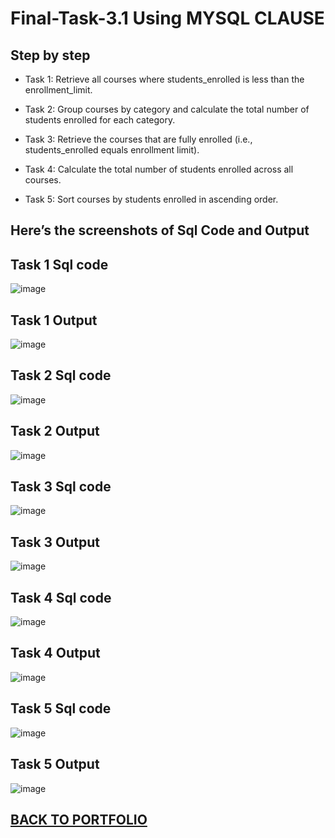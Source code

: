 # Final-Task-3.1 Using MYSQL CLAUSE

## Step by step
- Task 1: Retrieve all courses where students_enrolled is less than the enrollment_limit.
  
- Task 2: Group courses by category and calculate the total number of students enrolled for each category.
  
- Task 3: Retrieve the courses that are fully enrolled (i.e., students_enrolled equals enrollment limit).
 
- Task 4: Calculate the total number of students enrolled across all courses.
  
- Task 5: Sort courses by students enrolled in ascending order.
  

## Here’s the screenshots of Sql Code and Output

## Task 1 Sql code 
![image](https://github.com/user-attachments/assets/037074fd-9bbb-4876-9a11-96de32a088e6)
## Task 1 Output
![image](https://github.com/user-attachments/assets/f779fed2-0db0-48f2-bdcd-394420b4b30f)


## Task 2 Sql code 
![image](https://github.com/user-attachments/assets/9b0eddca-0050-4aad-bce1-4ab41d0d0bdf)
## Task 2 Output 
![image](https://github.com/user-attachments/assets/afb2a5d6-0ff7-49d7-8a48-ab4ecba5e948)

 
## Task 3 Sql code 
![image](https://github.com/user-attachments/assets/30146a1c-a975-463b-87bc-c2780eacbf10)
## Task 3 Output 
![image](https://github.com/user-attachments/assets/7d190b6d-44ae-474b-a9b5-c3a42e63654d)


## Task 4 Sql code 
![image](https://github.com/user-attachments/assets/2eeacd42-b80d-4562-9bb4-3700d7812b72)
## Task 4 Output
![image](https://github.com/user-attachments/assets/e3ff2fd4-2c63-429d-a431-0812bc2ce362)


## Task 5 Sql code
![image](https://github.com/user-attachments/assets/3eb541c7-2382-4868-839d-322d07496f90)
## Task 5 Output
![image](https://github.com/user-attachments/assets/880ed8f8-f996-4acc-884f-1ad8f390fb83)

## [BACK TO PORTFOLIO](https://tatinzzz.github.io/EDM-Portfolio/)
